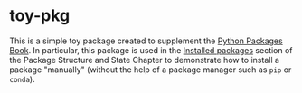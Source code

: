 # toy-pkg

This is a simple toy package created to supplement the [Python Packages Book](https://ubc-mds.github.io/py-pkgs/). In particular, this package is used in the [Installed packages](https://ubc-mds.github.io/py-pkgs/content/03-package-structure.html#installed-packages) section of the Package Structure and State Chapter to demonstrate how to install a package "manually" (without the help of a package manager such as `pip` or `conda`).
